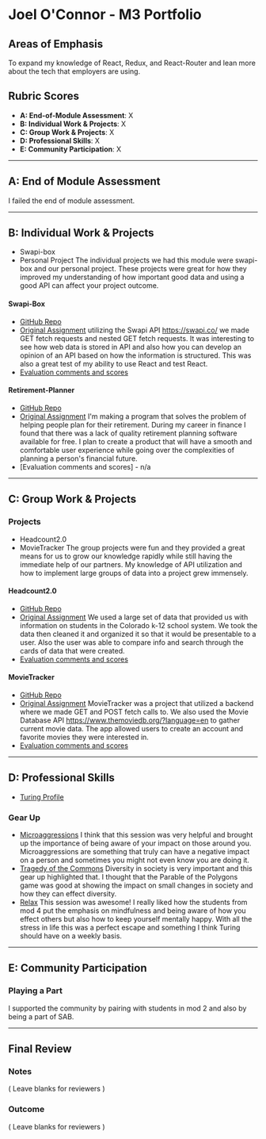 # Joel O'Connor - M3 Portfolio

## Areas of Emphasis
  To expand my knowledge of React, Redux, and React-Router and lean more about the tech that employers are using.
## Rubric Scores
  * **A: End-of-Module Assessment**: X
  * **B: Individual Work & Projects**: X
  * **C: Group Work & Projects**: X
  * **D: Professional Skills**: X
  * **E: Community Participation**: X

-----------------------
## A: End of Module Assessment
  I failed the end of module assessment.

-----------------------
## B: Individual Work & Projects
  * Swapi-box
  * Personal Project
  The individual projects we had this module were swapi-box and our personal project. These projects were great for how they improved my understanding of how important good data and using a good API can affect your project outcome.

#### Swapi-Box
  * [GitHub Repo](https://github.com/JoOCon/swapi-box-jo)
  * [Original Assignment](http://frontend.turing.io/projects/swapi-box.html)
  utilizing the Swapi API https://swapi.co/ we made GET fetch requests and nested GET fetch requests. It was interesting to see how web data is stored in API and also how you can develop an opinion of an API based on how the information is structured. This was also a great test of my ability to use React and test React.
  * [Evaluation comments and scores](https://github.com/turingschool/front-end-submissions-public/blob/master/1803/mod-3/swapi-box/joel/scores.md)
#### Retirement-Planner
  * [GitHub Repo](https://github.com/JoOCon/retirement-planner)
  * [Original Assignment](http://frontend.turing.io/projects/self-directed-project.html)
  I'm making a program that solves the problem of helping people plan for their retirement. During my career in finance I found that there was a lack of quality retirement planning software available for free. I plan to create a product that will have a smooth and comfortable user experience while going over the complexities of planning a person's financial future.
  * [Evaluation comments and scores] - n/a

-----------------------
## C: Group Work & Projects
### Projects
  * Headcount2.0
  * MovieTracker
  The group projects were fun and they provided a great means for us to grow our knowledge rapidly while still having the immediate help of our partners. My knowledge of API utilization and how to implement large groups of data into a project grew immensely.

#### Headcount2.0
  * [GitHub Repo](https://github.com/JoOCon/headcount2.0)
  * [Original Assignment](https://github.com/turingschool-examples/headcount2.0)
  We used a large set of data that provided us with information on students in the Colorado k-12 school system. We took the data then cleaned it and organized it so that it would be presentable to a user. Also the user was able to compare info and search through the cards of data that were created.
  * [Evaluation comments and scores](https://github.com/turingschool/front-end-submissions-public/blob/master/1803/mod-3/headcount/joel-andrew/scores.md)
#### MovieTracker
  * [GitHub Repo](https://github.com/JoOCon/movie-tracker-fe)
  * [Original Assignment](https://github.com/turingschool-examples/movie-tracker)
  MovieTracker was a project that utilized a backend where we made GET and POST fetch calls to. We also used the Movie Database API https://www.themoviedb.org/?language=en to gather current movie data. The app allowed users to create an account and favorite movies they were interested in.
  * [Evaluation comments and scores](https://github.com/turingschool/front-end-submissions-public/blob/master/1803/mod-3/movie-tracker/david-joel-marika/scores.md)

-----------------------
## D: Professional Skills
  * [Turing Profile](https://www.turing.io/alumni)
### Gear Up
  * [Microaggressions](https://github.com/turingschool/gear-up/blob/master/Mod3_Week1_Microaggressions_update.md)
  I think that this session was very helpful and brought up the importance of being aware of your impact on those around you. Microaggressions are something that truly can have a negative impact on a person and sometimes you might not even know you are doing it.
  * [Tragedy of the Commons](https://github.com/turingschool/gear-up/blob/master/Rotation_Session_Tragedy_of_the_commons.markdown)
  Diversity in society is very important and this gear up highlighted that. I thought that the Parable of the Polygons game was good at showing the impact on small changes in society and how they can effect diversity.
  * [Relax](https://github.com/turingschool/gear-up/blob/master/m4_sessions/1806-inning/relax.md)
  This session was awesome! I really liked how the students from mod 4 put the emphasis on mindfulness and being aware of how you effect others but also how to keep yourself mentally happy. With all the stress in life this was a perfect escape and something I think Turing should have on a weekly basis.

-----------------------
## E: Community Participation
### Playing a Part
  I supported the community by pairing with students in mod 2 and also by being a part of SAB.

-----------------------
## Final Review
### Notes
( Leave blanks for reviewers )
### Outcome
( Leave blanks for reviewers )
